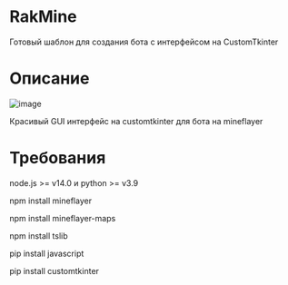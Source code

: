 # RakMine
Готовый шаблон для создания бота с интерфейсом на CustomTkinter

# Описание
![image](https://www.blast.hk/attachments/198976/)

Красивый GUI интерфейс на customtkinter для бота на mineflayer

# Требования
node.js >= v14.0 и python >= v3.9

npm install mineflayer

npm install mineflayer-maps

npm install tslib

pip install javascript

pip install customtkinter
